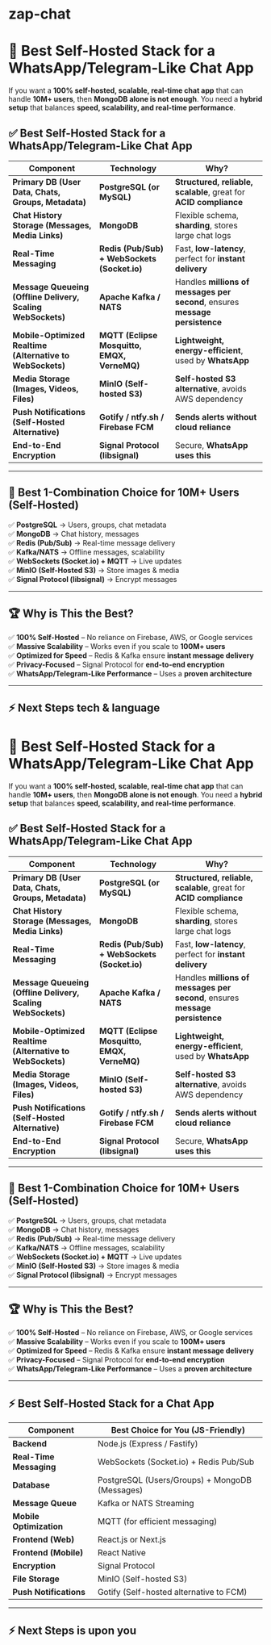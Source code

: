 # zap-chat
# 🚀 Best Self-Hosted Stack for a WhatsApp/Telegram-Like Chat App

If you want a **100% self-hosted, scalable, real-time chat app** that can handle **10M+ users**, then **MongoDB alone is not enough**. You need a **hybrid setup** that balances **speed, scalability, and real-time performance**.

## ✅ Best Self-Hosted Stack for a WhatsApp/Telegram-Like Chat App

| **Component**        | **Technology** | **Why?** |
|---------------------|--------------|---------|
| **Primary DB (User Data, Chats, Groups, Metadata)** | **PostgreSQL (or MySQL)** | **Structured, reliable, scalable**, great for **ACID compliance** |
| **Chat History Storage (Messages, Media Links)** | **MongoDB** | Flexible schema, **sharding**, stores large chat logs |
| **Real-Time Messaging** | **Redis (Pub/Sub) + WebSockets (Socket.io)** | Fast, **low-latency**, perfect for **instant delivery** |
| **Message Queueing (Offline Delivery, Scaling WebSockets)** | **Apache Kafka / NATS** | Handles **millions of messages per second**, ensures **message persistence** |
| **Mobile-Optimized Realtime (Alternative to WebSockets)** | **MQTT (Eclipse Mosquitto, EMQX, VerneMQ)** | **Lightweight, energy-efficient**, used by **WhatsApp** |
| **Media Storage (Images, Videos, Files)** | **MinIO (Self-hosted S3)** | **Self-hosted S3 alternative**, avoids AWS dependency |
| **Push Notifications (Self-Hosted Alternative)** | **Gotify / ntfy.sh / Firebase FCM** | **Sends alerts without cloud reliance** |
| **End-to-End Encryption** | **Signal Protocol (libsignal)** | Secure, **WhatsApp uses this** |

---

## 🚀 Best 1-Combination Choice for 10M+ Users (Self-Hosted)

✅ **PostgreSQL** → Users, groups, chat metadata  
✅ **MongoDB** → Chat history, messages  
✅ **Redis (Pub/Sub)** → Real-time message delivery  
✅ **Kafka/NATS** → Offline messages, scalability  
✅ **WebSockets (Socket.io) + MQTT** → Live updates  
✅ **MinIO (Self-Hosted S3)** → Store images & media  
✅ **Signal Protocol (libsignal)** → Encrypt messages  

---

## 🏆 Why is This the Best?

✅ **100% Self-Hosted** – No reliance on Firebase, AWS, or Google services  
✅ **Massive Scalability** – Works even if you scale to **100M+ users**  
✅ **Optimized for Speed** – Redis & Kafka ensure **instant message delivery**  
✅ **Privacy-Focused** – Signal Protocol for **end-to-end encryption**  
✅ **WhatsApp/Telegram-Like Performance** – Uses a **proven architecture**  

---

## ⚡ Next Steps tech & language

# 🚀 Best Self-Hosted Stack for a WhatsApp/Telegram-Like Chat App

If you want a **100% self-hosted, scalable, real-time chat app** that can handle **10M+ users**, then **MongoDB alone is not enough**. You need a **hybrid setup** that balances **speed, scalability, and real-time performance**.

## ✅ Best Self-Hosted Stack for a WhatsApp/Telegram-Like Chat App

| **Component**        | **Technology** | **Why?** |
|---------------------|--------------|---------|
| **Primary DB (User Data, Chats, Groups, Metadata)** | **PostgreSQL (or MySQL)** | **Structured, reliable, scalable**, great for **ACID compliance** |
| **Chat History Storage (Messages, Media Links)** | **MongoDB** | Flexible schema, **sharding**, stores large chat logs |
| **Real-Time Messaging** | **Redis (Pub/Sub) + WebSockets (Socket.io)** | Fast, **low-latency**, perfect for **instant delivery** |
| **Message Queueing (Offline Delivery, Scaling WebSockets)** | **Apache Kafka / NATS** | Handles **millions of messages per second**, ensures **message persistence** |
| **Mobile-Optimized Realtime (Alternative to WebSockets)** | **MQTT (Eclipse Mosquitto, EMQX, VerneMQ)** | **Lightweight, energy-efficient**, used by **WhatsApp** |
| **Media Storage (Images, Videos, Files)** | **MinIO (Self-hosted S3)** | **Self-hosted S3 alternative**, avoids AWS dependency |
| **Push Notifications (Self-Hosted Alternative)** | **Gotify / ntfy.sh / Firebase FCM** | **Sends alerts without cloud reliance** |
| **End-to-End Encryption** | **Signal Protocol (libsignal)** | Secure, **WhatsApp uses this** |

---

## 🚀 Best 1-Combination Choice for 10M+ Users (Self-Hosted)

✅ **PostgreSQL** → Users, groups, chat metadata  
✅ **MongoDB** → Chat history, messages  
✅ **Redis (Pub/Sub)** → Real-time message delivery  
✅ **Kafka/NATS** → Offline messages, scalability  
✅ **WebSockets (Socket.io) + MQTT** → Live updates  
✅ **MinIO (Self-Hosted S3)** → Store images & media  
✅ **Signal Protocol (libsignal)** → Encrypt messages  

---

## 🏆 Why is This the Best?

✅ **100% Self-Hosted** – No reliance on Firebase, AWS, or Google services  
✅ **Massive Scalability** – Works even if you scale to **100M+ users**  
✅ **Optimized for Speed** – Redis & Kafka ensure **instant message delivery**  
✅ **Privacy-Focused** – Signal Protocol for **end-to-end encryption**  
✅ **WhatsApp/Telegram-Like Performance** – Uses a **proven architecture**  

---

## ⚡ Best Self-Hosted Stack for a Chat App

| **Component** | **Best Choice for You (JS-Friendly)** |
|--------------|--------------------------------|
| **Backend** | Node.js (Express / Fastify) |
| **Real-Time Messaging** | WebSockets (Socket.io) + Redis Pub/Sub |
| **Database** | PostgreSQL (Users/Groups) + MongoDB (Messages) |
| **Message Queue** | Kafka or NATS Streaming |
| **Mobile Optimization** | MQTT (for efficient messaging) |
| **Frontend (Web)** | React.js or Next.js |
| **Frontend (Mobile)** | React Native |
| **Encryption** | Signal Protocol |
| **File Storage** | MinIO (Self-hosted S3) |
| **Push Notifications** | Gotify (Self-hosted alternative to FCM) |

---

## ⚡ Next Steps is upon you

